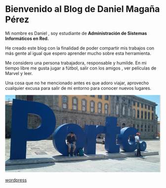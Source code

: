 # Bienvenido al Blog de Daniel Magaña Pérez

Mi nombre es Daniel , soy estudiante de **Administración de Sistemas Informáticos en Red.**

He creado este blog con la finalidad de poder compartir mis trabajos con más gente al igual que espero aprender mucho sobre esta herramienta.

Me considero una persona trabajadora, responsable y humilde.
En mi tiempo libre me gusta jugar a fútbol, salir con los amigos , ver películas de Marvel y leer.

Una cosa que no he mencionado antes es que adoro viajar, aprovecho cualquier excusa para salir de mi entorno para conocer nuevos lugares.


 ![](https://github.com/Daniel-Magana512/mkdocks/blob/main/fotos_practicas/foto_principal/foto_personal.png?raw=true)

[wordpress](https://informateycomunica.wordpress.com/2019/09/25/presentacion)
